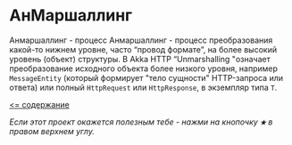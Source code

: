 # АнМаршаллинг

Анмаршаллинг - процесс Анмаршаллинг - процесс преобразования какой-то нижнем уровне, часто “провод формате”, на более 
высокий уровень (объект) структуры.
В Akka HTTP “Unmarshalling "означает преобразование исходного объекта более низкого уровня, например `MessageEntity`
 (который формирует "тело сущности" HTTP-запроса или ответа) или полный `HttpRequest` или `HttpResponse`, в экземпляр типа `T`.

[<= содержание](https://github.com/steklopod/Akka-HTTP/blob/master/readme.md)

_Если этот проект окажется полезным тебе - нажми на кнопочку **`★`** в правом верхнем углу._
